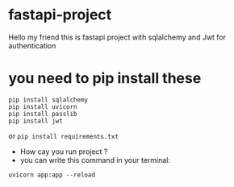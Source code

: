# fastapi-project
Hello my friend this is fastapi project with sqlalchemy and Jwt for authentication



# you need to  pip install these
```
pip install sqlalchemy
pip install uvicorn
pip install passlib
pip install jwt
```
or `pip install requirements.txt`

* How cay you run project ?
* you can write this command in your terminal: 

 ``` uvicorn app:app --reload ```


